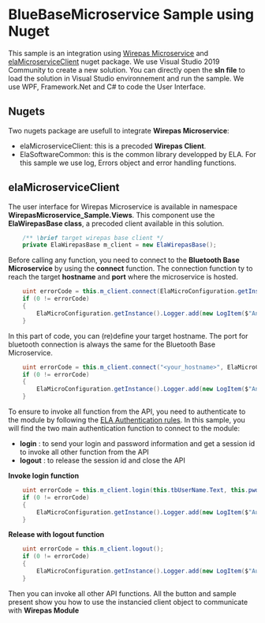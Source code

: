 # BlueBaseMicroservice Sample using Nuget
This sample is an integration using [Wirepas Microservice][here_ela_sdk] and [elaMicroserviceClient][here_ela_nuget] nuget package. We use Visual Studio 2019 Community to create a new solution. You can directly open the **sln file** to load the solution in Visual Studio environnement and run the sample. We use WPF, Framework.Net and C# to code the User Interface.

## Nugets
Two nugets package are usefull to integrate **Wirepas Microservice**:
- elaMicroserviceClient: this is a precoded **Wirepas Client**.
- ElaSoftwareCommon: this is the common library developped by ELA. For this sample we use log, Errors object and error handling functions.

## elaMicroserviceClient
The user interface for Wirepas Microservice is available in namespace **WirepasMicroservice_Sample.Views**. This component use the **ElaWirepasBase class**, a precoded client available in this solution.
```C#
	/** \brief target wirepas base client */
	private ElaWirepasBase m_client = new ElaWirepasBase();
```

Before calling any function, you need to connect to the **Bluetooth Base Microservice** by using the **connect** function. The connection function ty to reach the target **hostname** and **port** where the microservice is hosted.
```C#                
	uint errorCode = this.m_client.connect(ElaMicroConfiguration.getInstance().Settings.WirepasConfiguration.GrpcHostName, ElaMicroConfiguration.getInstance().Settings.WirepasConfiguration.GrpcPort);
	if (0 != errorCode)
	{
		ElaMicroConfiguration.getInstance().Logger.add(new LogItem($"An error occur during connection : error code {errorCode} ({m_client.LastErrorMessage})"));
	}
```

In this part of code, you can (re)define your target hostname. The port for bluetooth connection is always the same for the Bluetooth Base Microservice.
```C#                
	uint errorCode = this.m_client.connect("<your_hostname>", ElaMicroConfiguration.getInstance().Settings.WirepasConfiguration.GrpcPort);
	if (0 != errorCode)
	{
		ElaMicroConfiguration.getInstance().Logger.add(new LogItem($"An error occur during connection : error code {errorCode} ({m_client.LastErrorMessage})"));
	}
```

To ensure to invoke all function from the API, you need to authenticate to the module by following the [ELA Authentication rules][here_ela_authentication]. In this sample, you will find the two main authentication function to connect to the module:
- **login** : to send your login and password information and get a session id to invoke all other function from the API
- **logout** : to release the session id and close the API

**Invoke login function**
```C#   
	uint errorCode = this.m_client.login(this.tbUserName.Text, this.pwdUser.Password);
	if (0 != errorCode)
	{
		ElaMicroConfiguration.getInstance().Logger.add(new LogItem($"Authentication Connect failed : error code {errorCode} ({m_client.LastErrorMessage})"));
	}
```

**Release with logout function**
```C#   
	uint errorCode = this.m_client.logout();
	if (0 != errorCode)
	{
		ElaMicroConfiguration.getInstance().Logger.add(new LogItem($"Authentication Disconnect failed : error code {errorCode} ({m_client.LastErrorMessage})"));
	}
```


Then you can invoke all other API functions. All the button and sample present show you how to use the instancied client object to communicate with **Wirepas Module**

[here_ela_sdk]: https://github.com/elaInnovation/ELA-Microservices

[here_ela_nuget]: https://www.nuget.org/packages/elaMicroserviceClient/

[here_ela_authentication]: https://github.com/elaInnovation/ELA-Microservices#authentication